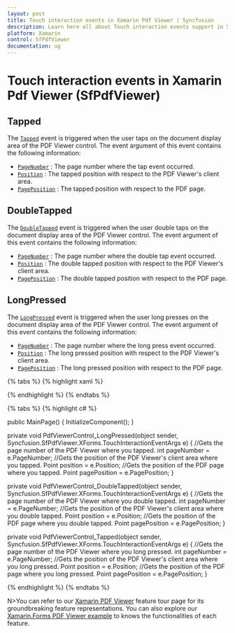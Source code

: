 ```yaml
---
layout: post
title: Touch interaction events in Xamarin Pdf Viewer | Syncfusion
description: Learn here all about Touch interaction events support in Syncfusion Xamarin Pdf Viewer (SfPdfViewer) control and more.
platform: Xamarin
control: SfPdfViewer
documentation: ug
---
```


# Touch interaction events in Xamarin Pdf Viewer (SfPdfViewer)

## Tapped 

The [`Tapped`](https://help.syncfusion.com/cr/xamarin/Syncfusion.SfPdfViewer.XForms.SfPdfViewer.html#Syncfusion_SfPdfViewer_XForms_SfPdfViewer_Tapped) event is triggered when the user taps on the document display area of the PDF Viewer control. The event argument of this event contains the following information:

* [`PageNumber`](https://help.syncfusion.com/cr/xamarin/Syncfusion.SfPdfViewer.XForms.TouchInteractionEventArgs.html#Syncfusion_SfPdfViewer_XForms_TouchInteractionEventArgs_PageNumber)          : The page number where the tap event occurred.
* [`Position`](https://help.syncfusion.com/cr/xamarin/Syncfusion.SfPdfViewer.XForms.TouchInteractionEventArgs.html#Syncfusion_SfPdfViewer_XForms_TouchInteractionEventArgs_Position) 			: The tapped position with respect to the PDF Viewer's client area.
* [`PagePosition`](https://help.syncfusion.com/cr/xamarin/Syncfusion.SfPdfViewer.XForms.TouchInteractionEventArgs.html#Syncfusion_SfPdfViewer_XForms_TouchInteractionEventArgs_PagePosition) 			: The tapped position with respect to the PDF page.

## DoubleTapped

The [`DoubleTapped`](https://help.syncfusion.com/cr/xamarin/Syncfusion.SfPdfViewer.XForms.SfPdfViewer.html#Syncfusion_SfPdfViewer_XForms_SfPdfViewer_DoubleTapped) event is triggered when the user double taps on the document display area of the PDF Viewer control. The event argument of this event contains the following information:

* [`PageNumber`](https://help.syncfusion.com/cr/xamarin/Syncfusion.SfPdfViewer.XForms.TouchInteractionEventArgs.html#Syncfusion_SfPdfViewer_XForms_TouchInteractionEventArgs_PageNumber)          : The page number where the double tap event occurred.
* [`Position`](https://help.syncfusion.com/cr/xamarin/Syncfusion.SfPdfViewer.XForms.TouchInteractionEventArgs.html#Syncfusion_SfPdfViewer_XForms_TouchInteractionEventArgs_Position) 			: The double tapped position with respect to the PDF Viewer's client area.
* [`PagePosition`](https://help.syncfusion.com/cr/xamarin/Syncfusion.SfPdfViewer.XForms.TouchInteractionEventArgs.html#Syncfusion_SfPdfViewer_XForms_TouchInteractionEventArgs_PagePosition) 			: The double tapped position with respect to the PDF page.

## LongPressed

The [`LongPressed`](https://help.syncfusion.com/cr/xamarin/Syncfusion.SfPdfViewer.XForms.SfPdfViewer.html#Syncfusion_SfPdfViewer_XForms_SfPdfViewer_LongPressed) event is triggered when the user long presses on the document display area of the PDF Viewer control. The event argument of this event contains the following information:

* [`PageNumber`](https://help.syncfusion.com/cr/xamarin/Syncfusion.SfPdfViewer.XForms.TouchInteractionEventArgs.html#Syncfusion_SfPdfViewer_XForms_TouchInteractionEventArgs_PageNumber)          : The page number where the long press event occurred.
* [`Position`](https://help.syncfusion.com/cr/xamarin/Syncfusion.SfPdfViewer.XForms.TouchInteractionEventArgs.html#Syncfusion_SfPdfViewer_XForms_TouchInteractionEventArgs_Position) 			: The long pressed position with respect to the PDF Viewer's client area.
* [`PagePosition`](https://help.syncfusion.com/cr/xamarin/Syncfusion.SfPdfViewer.XForms.TouchInteractionEventArgs.html#Syncfusion_SfPdfViewer_XForms_TouchInteractionEventArgs_PagePosition) 			: The long pressed position with respect to the PDF page.

{% tabs %}
{% highlight xaml %}

<Grid x:Name="pdfViewGrid">
<syncfusion:SfPdfViewer x:Name="pdfViewerControl" Tapped="PdfViewerControl_Tapped"
DoubleTapped="PdfViewerControl_DoubleTapped" LongPressed="PdfViewerControl_LongPressed"
InputFileStream="{Binding PdfDocumentStream}"/>
</Grid>

{% endhighlight %}
{% endtabs %}

{% tabs %}
{% highlight c# %}

public MainPage()
{
    InitializeComponent();
}

private void PdfViewerControl_LongPressed(object sender, Syncfusion.SfPdfViewer.XForms.TouchInteractionEventArgs e)
{
    //Gets the page number of the PDF Viewer where you tapped.
    int pageNumber = e.PageNumber;
    //Gets the position of the PDF Viewer's client area where you tapped.
    Point position = e.Position;
    //Gets the position of the PDF page where you tapped.
    Point pagePosition = e.PagePosition;
}

private void PdfViewerControl_DoubleTapped(object sender, Syncfusion.SfPdfViewer.XForms.TouchInteractionEventArgs e)
{
    //Gets the page number of the PDF Viewer where you double tapped.
    int pageNumber = e.PageNumber;
    //Gets the position of the PDF Viewer's client area where you double tapped.
    Point position = e.Position;
    //Gets the position of the PDF page where you double tapped.
    Point pagePosition = e.PagePosition;
}

private void PdfViewerControl_Tapped(object sender, Syncfusion.SfPdfViewer.XForms.TouchInteractionEventArgs e)
{
    //Gets the page number of the PDF Viewer where you long pressed.
    int pageNumber = e.PageNumber;
    //Gets the position of the PDF Viewer's client area where you long pressed.
    Point position = e.Position;
    //Gets the position of the PDF page where you long pressed.
    Point pagePosition = e.PagePosition;
}

{% endhighlight %}
{% endtabs %}

N>You can refer to our [Xamarin PDF Viewer](https://www.syncfusion.com/xamarin-ui-controls/xamarin-pdf-viewer) feature tour page for its groundbreaking feature representations. You can also explore our [Xamarin.Forms PDF Viewer example](https://github.com/syncfusion/xamarin-demos/tree/master/Forms/PdfViewer) to knows the functionalities of each feature.
